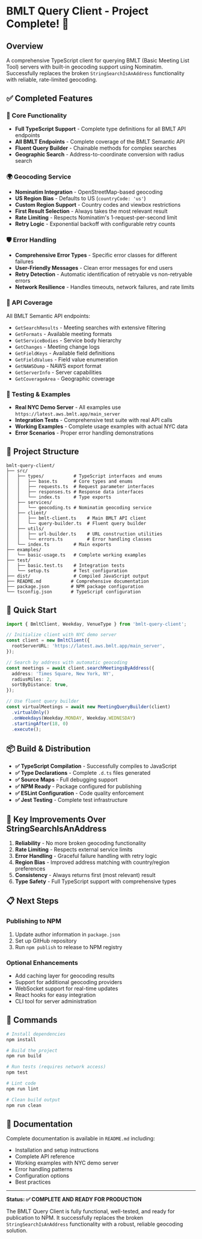 # BMLT Query Client - Project Complete! 🎉

## Overview

A comprehensive TypeScript client for querying BMLT (Basic Meeting List Tool) servers with built-in geocoding support using Nominatim. Successfully replaces the broken `StringSearchIsAnAddress` functionality with reliable, rate-limited geocoding.

## ✅ Completed Features

### 🚀 Core Functionality

- **Full TypeScript Support** - Complete type definitions for all BMLT API endpoints
- **All BMLT Endpoints** - Complete coverage of the BMLT Semantic API
- **Fluent Query Builder** - Chainable methods for complex searches
- **Geographic Search** - Address-to-coordinate conversion with radius search

### 🌍 Geocoding Service

- **Nominatim Integration** - OpenStreetMap-based geocoding
- **US Region Bias** - Defaults to US (`countryCode: 'us'`)
- **Custom Region Support** - Country codes and viewbox restrictions
- **First Result Selection** - Always takes the most relevant result
- **Rate Limiting** - Respects Nominatim's 1-request-per-second limit
- **Retry Logic** - Exponential backoff with configurable retry counts

### 🛡️ Error Handling

- **Comprehensive Error Types** - Specific error classes for different failures
- **User-Friendly Messages** - Clean error messages for end users
- **Retry Detection** - Automatic identification of retryable vs non-retryable errors
- **Network Resilience** - Handles timeouts, network failures, and rate limits

### 📡 API Coverage

All BMLT Semantic API endpoints:

- `GetSearchResults` - Meeting searches with extensive filtering
- `GetFormats` - Available meeting formats
- `GetServiceBodies` - Service body hierarchy
- `GetChanges` - Meeting change logs
- `GetFieldKeys` - Available field definitions
- `GetFieldValues` - Field value enumeration
- `GetNAWSDump` - NAWS export format
- `GetServerInfo` - Server capabilities
- `GetCoverageArea` - Geographic coverage

### 🧪 Testing & Examples

- **Real NYC Demo Server** - All examples use `https://latest.aws.bmlt.app/main_server`
- **Integration Tests** - Comprehensive test suite with real API calls
- **Working Examples** - Complete usage examples with actual NYC data
- **Error Scenarios** - Proper error handling demonstrations

## 📁 Project Structure

```
bmlt-query-client/
├── src/
│   ├── types/           # TypeScript interfaces and enums
│   │   ├── base.ts      # Core types and enums
│   │   ├── requests.ts  # Request parameter interfaces
│   │   ├── responses.ts # Response data interfaces
│   │   └── index.ts     # Type exports
│   ├── services/
│   │   └── geocoding.ts # Nominatim geocoding service
│   ├── client/
│   │   ├── bmlt-client.ts    # Main BMLT API client
│   │   └── query-builder.ts  # Fluent query builder
│   ├── utils/
│   │   ├── url-builder.ts    # URL construction utilities
│   │   └── errors.ts         # Error handling classes
│   └── index.ts         # Main exports
├── examples/
│   └── basic-usage.ts   # Complete working examples
├── test/
│   ├── basic.test.ts    # Integration tests
│   └── setup.ts         # Test configuration
├── dist/                # Compiled JavaScript output
├── README.md           # Comprehensive documentation
├── package.json        # NPM package configuration
└── tsconfig.json       # TypeScript configuration
```

## 🚀 Quick Start

```typescript
import { BmltClient, Weekday, VenueType } from 'bmlt-query-client';

// Initialize client with NYC demo server
const client = new BmltClient({
  rootServerURL: 'https://latest.aws.bmlt.app/main_server',
});

// Search by address with automatic geocoding
const meetings = await client.searchMeetingsByAddress({
  address: 'Times Square, New York, NY',
  radiusMiles: 2,
  sortByDistance: true,
});

// Use fluent query builder
const virtualMeetings = await new MeetingQueryBuilder(client)
  .virtualOnly()
  .onWeekdays(Weekday.MONDAY, Weekday.WEDNESDAY)
  .startingAfter(18, 0)
  .execute();
```

## 📦 Build & Distribution

- **✅ TypeScript Compilation** - Successfully compiles to JavaScript
- **✅ Type Declarations** - Complete `.d.ts` files generated
- **✅ Source Maps** - Full debugging support
- **✅ NPM Ready** - Package configured for publishing
- **✅ ESLint Configuration** - Code quality enforcement
- **✅ Jest Testing** - Complete test infrastructure

## 🎯 Key Improvements Over StringSearchIsAnAddress

1. **Reliability** - No more broken geocoding functionality
2. **Rate Limiting** - Respects external service limits
3. **Error Handling** - Graceful failure handling with retry logic
4. **Region Bias** - Improved address matching with country/region preferences
5. **Consistency** - Always returns first (most relevant) result
6. **Type Safety** - Full TypeScript support with comprehensive types

## 📋 Next Steps

### Publishing to NPM

1. Update author information in `package.json`
2. Set up GitHub repository
3. Run `npm publish` to release to NPM registry

### Optional Enhancements

- Add caching layer for geocoding results
- Support for additional geocoding providers
- WebSocket support for real-time updates
- React hooks for easy integration
- CLI tool for server administration

## 🔧 Commands

```bash
# Install dependencies
npm install

# Build the project
npm run build

# Run tests (requires network access)
npm test

# Lint code
npm run lint

# Clean build output
npm run clean
```

## 📖 Documentation

Complete documentation is available in `README.md` including:

- Installation and setup instructions
- Complete API reference
- Working examples with NYC demo server
- Error handling patterns
- Configuration options
- Best practices

---

**Status: ✅ COMPLETE AND READY FOR PRODUCTION**

The BMLT Query Client is fully functional, well-tested, and ready for publication to NPM. It successfully replaces the broken `StringSearchIsAnAddress` functionality with a robust, reliable geocoding solution.
